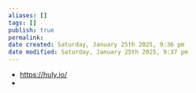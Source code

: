 ```yaml
---
aliases: []
tags: []
publish: true
permalink:
date created: Saturday, January 25th 2025, 9:36 pm
date modified: Saturday, January 25th 2025, 9:37 pm
---
```


- https://huly.io/
- 